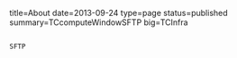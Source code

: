 ﻿title=About
date=2013-09-24
type=page
status=published
summary=TCcomputeWindowSFTP
big=TCInfra
~~~~~~

SFTP
